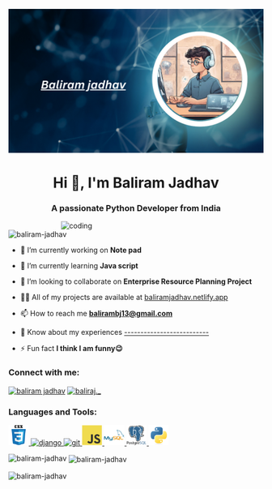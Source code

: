 ![Logo](https://github.com/Baliram-jadhav/Baliram-jadhav/blob/main/github%20cover.png)
<h1 align="center">Hi 👋, I'm Baliram Jadhav</h1>
<h3 align="center">A passionate Python Developer from India</h3>

<img align="right" alt="coding" width="400" src="https://user-images.githubusercontent.com/55389276/140866485-8fb1c876-9a8f-4d6a-98dc-08c4981eaf70.gif">

<p align="left"> <img src="https://komarev.com/ghpvc/?username=baliram-jadhav&label=Profile%20views&color=0e75b6&style=flat" alt="baliram-jadhav" /> </p>

- 🔭 I’m currently working on **Note pad**

- 🌱 I’m currently learning **Java script**

- 👯 I’m looking to collaborate on **Enterprise Resource Planning Project**

- 👨‍💻 All of my projects are available at [baliramjadhav.netlify.app](baliramjadhav.netlify.app)

- 📫 How to reach me **balirambj13@gmail.com**

- 📄 Know about my experiences [--------------------------](--------------------------)

- ⚡ Fun fact **I think I am funny😉**

<h3 align="left">Connect with me:</h3>
<p align="left">
<a href="https://linkedin.com/in/baliram jadhav" target="blank"><img align="center" src="https://raw.githubusercontent.com/rahuldkjain/github-profile-readme-generator/master/src/images/icons/Social/linked-in-alt.svg" alt="baliram jadhav" height="30" width="40" /></a>
<a href="https://instagram.com/baliraj._" target="blank"><img align="center" src="https://raw.githubusercontent.com/rahuldkjain/github-profile-readme-generator/master/src/images/icons/Social/instagram.svg" alt="baliraj._" height="30" width="40" /></a>
</p>

<h3 align="left">Languages and Tools:</h3>
<p align="left"> <a href="https://www.w3schools.com/css/" target="_blank" rel="noreferrer"> <img src="https://raw.githubusercontent.com/devicons/devicon/master/icons/css3/css3-original-wordmark.svg" alt="css3" width="40" height="40"/> </a> <a href="https://www.djangoproject.com/" target="_blank" rel="noreferrer"> <img src="https://cdn.worldvectorlogo.com/logos/django.svg" alt="django" width="40" height="40"/> </a> <a href="https://git-scm.com/" target="_blank" rel="noreferrer"> <img src="https://www.vectorlogo.zone/logos/git-scm/git-scm-icon.svg" alt="git" width="40" height="40"/> </a> <a href="https://developer.mozilla.org/en-US/docs/Web/JavaScript" target="_blank" rel="noreferrer"> <img src="https://raw.githubusercontent.com/devicons/devicon/master/icons/javascript/javascript-original.svg" alt="javascript" width="40" height="40"/> </a> <a href="https://www.mysql.com/" target="_blank" rel="noreferrer"> <img src="https://raw.githubusercontent.com/devicons/devicon/master/icons/mysql/mysql-original-wordmark.svg" alt="mysql" width="40" height="40"/> </a> <a href="https://www.postgresql.org" target="_blank" rel="noreferrer"> <img src="https://raw.githubusercontent.com/devicons/devicon/master/icons/postgresql/postgresql-original-wordmark.svg" alt="postgresql" width="40" height="40"/> </a> <a href="https://www.python.org" target="_blank" rel="noreferrer"> <img src="https://raw.githubusercontent.com/devicons/devicon/master/icons/python/python-original.svg" alt="python" width="40" height="40"/> </a> </p>

<p><img align="left" src="https://github-readme-stats.vercel.app/api/top-langs?username=baliram-jadhav&show_icons=true&locale=en&layout=compact" alt="baliram-jadhav" /></p>

<p>&nbsp;<img align="center" src="https://github-readme-stats.vercel.app/api?username=baliram-jadhav&show_icons=true&locale=en" alt="baliram-jadhav" /></p>

<p><img align="center" src="https://github-readme-streak-stats.herokuapp.com/?user=baliram-jadhav&" alt="baliram-jadhav" /></p>
